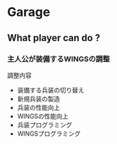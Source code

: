 # Garage

## What player can do ?

### 主人公が装備するWINGSの調整

調整内容

- 装備する兵装の切り替え
- 新規兵装の製造
- 兵装の性能向上
- WINGSの性能向上
- 兵装プログラミング
- WINGSプログラミング
